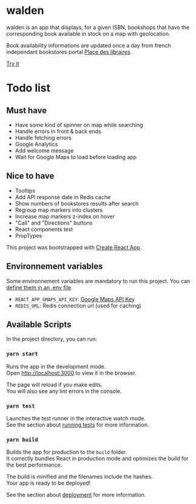 # walden

walden is an app that displays, for a given ISBN, bookshops that have the
corresponding book available in stock on a map with geolocation.

Book availability informations are updated once a day from french independant
bookstores portal [Place des libraires](https://www.placedeslibraires.fr/).

[Try it](https://walden.app)

# Todo list

## Must have

- Have some kind of spinner on map while searching
- Handle errors in front & back ends
- Handle fetching errors
- Google Analytics
- Add welcome message
- Wait for Google Maps to load before loading app

## Nice to have

- Tooltips
- Add API response date in Redis cache
- Show numbers of bookstores results after search
- Regroup map markers into clusters
- Increase map markers z-index on hover
- "Call" and "Directions" buttons
- React components test
- PropTypes

This project was bootstrapped with [Create React App](https://github.com/facebook/create-react-app).

## Environnement variables

Some environnement variables are mandatory to run this project.
You can [define them in an .env file](https://facebook.github.io/create-react-app/docs/adding-custom-environment-variables#adding-development-environment-variables-in-env).

- `REACT_APP_GMAPS_API_KEY`: [Google Maps API Key](https://developers.google.com/maps/documentation/javascript/get-api-key)
- `REDIS_URL`: Redis connection url (used for caching)

## Available Scripts

In the project directory, you can run:

### `yarn start`

Runs the app in the development mode.<br>
Open [http://localhost:3000](http://localhost:3000) to view it in the browser.

The page will reload if you make edits.<br>
You will also see any lint errors in the console.

### `yarn test`

Launches the test runner in the interactive watch mode.<br>
See the section about [running tests](https://facebook.github.io/create-react-app/docs/running-tests) for more information.

### `yarn build`

Builds the app for production to the `build` folder.<br>
It correctly bundles React in production mode and optimizes the build for the best performance.

The build is minified and the filenames include the hashes.<br>
Your app is ready to be deployed!

See the section about [deployment](https://facebook.github.io/create-react-app/docs/deployment) for more information.
